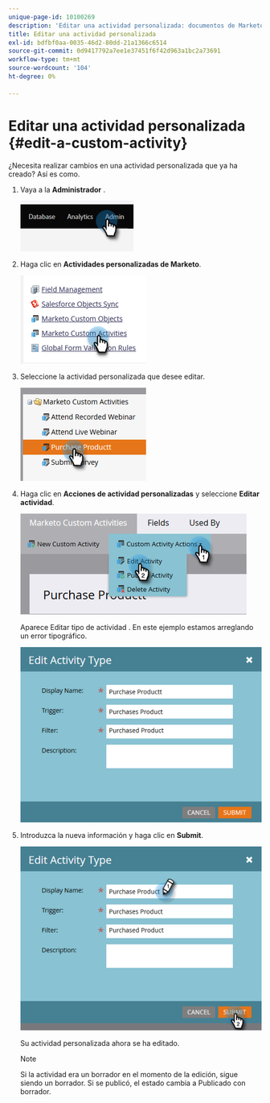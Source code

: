 ```yaml
---
unique-page-id: 10100269
description: 'Editar una actividad personalizada: documentos de Marketo: documentación del producto'
title: Editar una actividad personalizada
exl-id: bdfbf0aa-0035-46d2-80dd-21a1366c6514
source-git-commit: 0d9417792a7ee1e37451f6f42d963a1bc2a73691
workflow-type: tm+mt
source-wordcount: '104'
ht-degree: 0%

---
```


# Editar una actividad personalizada {#edit-a-custom-activity}

¿Necesita realizar cambios en una actividad personalizada que ya ha creado? Así es como.

1. Vaya a la **Administrador** .

   ![](assets/edit-a-custom-activity-1.png)

1. Haga clic en **Actividades personalizadas de Marketo**.

   ![](assets/edit-a-custom-activity-2.png)

1. Seleccione la actividad personalizada que desee editar.

   ![](assets/edit-a-custom-activity-3.png)

1. Haga clic en **Acciones de actividad personalizadas** y seleccione **Editar actividad**.

   ![](assets/edit-a-custom-activity-4.png)

   Aparece Editar tipo de actividad . En este ejemplo estamos arreglando un error tipográfico.

   ![](assets/edit-a-custom-activity-5.png)

1. Introduzca la nueva información y haga clic en **Submit**.

   ![](assets/edit-a-custom-activity-6.png)

   Su actividad personalizada ahora se ha editado.

   >[!NOTE]
   >
   >Si la actividad era un borrador en el momento de la edición, sigue siendo un borrador. Si se publicó, el estado cambia a Publicado con borrador.
